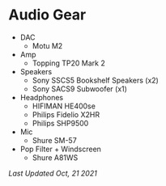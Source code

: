 # Audio Gear
 
* DAC
  * Motu M2
* Amp
  * Topping TP20 Mark 2
* Speakers
  * Sony SSCS5 Bookshelf Speakers (x2)
  * Sony SACS9 Subwoofer (x1)
* Headphones
  * HIFIMAN HE400se
  * Philips Fidelio X2HR
  * Philips SHP9500
* Mic
  * Shure SM-57
* Pop Filter + Windscreen
  * Shure A81WS

*Last Updated Oct, 21 2021*
